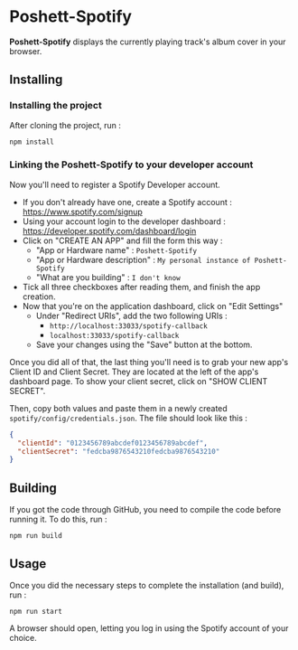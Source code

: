 # Poshett-Spotify

**Poshett-Spotify** displays the currently playing track's album cover in your browser.

## Installing

### Installing the project

After cloning the project, run :

```bash
npm install
```

### Linking the Poshett-Spotify to your developer account

Now you'll need to register a Spotify Developer account.

- If you don't already have one, create a Spotify account : https://www.spotify.com/signup
- Using your account login to the developer dashboard : https://developer.spotify.com/dashboard/login
- Click on "CREATE AN APP" and fill the form this way :
  * "App or Hardware name" : `Poshett-Spotify`
  * "App or Hardware description" : `My personal instance of Poshett-Spotify`
  * "What are you building" : `I don't know`
- Tick all three checkboxes after reading them, and finish the app creation.
- Now that you're on the application dashboard, click on "Edit Settings"
  * Under "Redirect URIs", add the two following URIs :
    * `http://localhost:33033/spotify-callback`
    * `localhost:33033/spotify-callback`
  * Save your changes using the "Save" button at the bottom.
  
Once you did all of that, the last thing you'll need is to grab your new app's Client ID and Client Secret.
They are located at the left of the app's dashboard page. To show your client secret, click on "SHOW CLIENT SECRET".

Then, copy both values and paste them in a newly created ``spotify/config/credentials.json``. The file should look like this :

```json
{
  "clientId": "0123456789abcdef0123456789abcdef",
  "clientSecret": "fedcba9876543210fedcba9876543210"
}
```

## Building

If you got the code through GitHub, you need to compile the code before running it. To do this, run :

`
npm run build
`

## Usage

Once you did the necessary steps to complete the installation (and build), run :

`
npm run start
`

A browser should open, letting you log in using the Spotify account of your choice.
